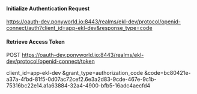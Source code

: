 #### Initialize Authentication Request
https://oauth-dev.ponyworld.io:8443/realms/ekl-dev/protocol/openid-connect/auth?client_id=app-ekl-dev&response_type=code

#### Retrieve Access Token
POST https://oauth-dev.ponyworld.io:8443/realms/ekl-dev/protocol/openid-connect/token

client_id=app-ekl-dev
&grant_type=authorization_code
&code=bc80421e-a37a-4fbd-81f5-0d07ac72cef2.6e3a2d83-9cde-467e-9c1b-75316bc22e14.a1a63884-32a4-4900-bfb5-16adc4aecfd4